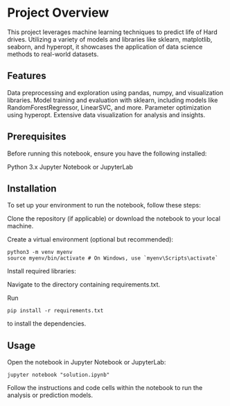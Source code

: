 # Project Overview
This project leverages machine learning techniques to predict life of Hard drives. Utilizing a variety of models and libraries like sklearn, matplotlib, seaborn, and hyperopt, it showcases the application of data science methods to real-world datasets.

## Features
Data preprocessing and exploration using pandas, numpy, and visualization libraries.
Model training and evaluation with sklearn, including models like RandomForestRegressor, LinearSVC, and more.
Parameter optimization using hyperopt.
Extensive data visualization for analysis and insights.

## Prerequisites
Before running this notebook, ensure you have the following installed:

Python 3.x
Jupyter Notebook or JupyterLab

## Installation

To set up your environment to run the notebook, follow these steps:

Clone the repository (if applicable) or download the notebook to your local machine.

Create a virtual environment (optional but recommended):

```
python3 -m venv myenv
source myenv/bin/activate # On Windows, use `myenv\Scripts\activate`
```
Install required libraries:

Navigate to the directory containing requirements.txt.

Run

```
pip install -r requirements.txt
```
to install the dependencies.

## Usage
Open the notebook in Jupyter Notebook or JupyterLab:

```
jupyter notebook "solution.ipynb"
```

Follow the instructions and code cells within the notebook to run the analysis or prediction models.
